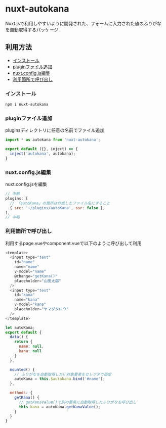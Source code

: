 # nuxt-autokana
Nuxt.jsで利用しやすいように開発された、フォームに入力された値のふりがなを自動取得するパッケージ

## 利用方法
- [インストール](#インストール)
- [pluginファイル追加](#pluginファイル追加)
- [nuxt.config.js編集](#nuxt.config.js編集)
- [利用箇所で呼び出し](#利用箇所で呼び出し)

### インストール
```sh
npm i nuxt-autokana
```

### pluginファイル追加
pluginsディレクトリに任意の名前でファイル追加

```js
import * as autokana from 'nuxt-autokana';

export default ({}, inject) => {
  inject('autokana', autokana);
}
```

### nuxt.config.js編集
nuxt.config.jsを編集

```js
// 中略
plugins: [
  // 「autoKana」の箇所は作成したファイル名にすること
  { src: '~/plugins/autoKana', ssr: false },
],
// 中略
```

### 利用箇所で呼び出し
利用するpage.vueやcomponent.vueで以下のように呼び出して利用

```js
<template>
  <input type="text"
    id="name"
    name="name"
    v-model="name"
    @change="getKana()"
    placeholder="山田太郎"
  />
  <input type="text"
    id="kana"
    name="kana"
    v-model="kana"
    placeholder="ヤマダタロウ"
  />
</template>

let autoKana;
export default {
  data() {
    return {
      name: null,
      kana: null
    }
  },

  mounted() {
    // ふりがなを自動取得したい対象要素をセレクタで指定
    autoKana = this.$autokana.bind('#name');
  },

  methods: {
    getKana() {
      // getKanaValue()で別の要素に自動取得したふりがなを呼び出し
      this.kana = autoKana.getKanaValue();
    }
  }
}
```